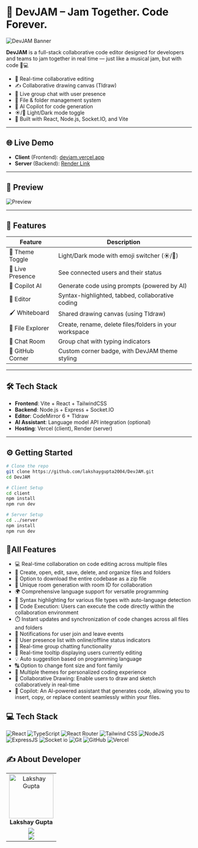 # 🚀 DevJAM – Jam Together. Code Forever.

![DevJAM Banner](https://github.com/lakshaygupta2004/devjam/logo.svg)

**DevJAM** is a full-stack collaborative code editor designed for developers and teams to jam together in real time — just like a musical jam, but with code 🎸💻

- 🔄 Real-time collaborative editing
- ✍️ Collaborative drawing canvas (Tldraw)
- 💬 Live group chat with user presence
- 📂 File & folder management system
- 🤖 AI Copilot for code generation
- ☀️/🌙 Light/Dark mode toggle
- 🧠 Built with React, Node.js, Socket.IO, and Vite

---

## 🌐 Live Demo

- **Client** (Frontend): [devjam.vercel.app](https://devjam.vercel.app)
- **Server** (Backend): [Render Link](https://your-api-url.com)

---

## 📸 Preview

![Preview](https://github.com/lakshaygupta2004/devjam/preview.png)

---

## 🧩 Features

| Feature            | Description                                                                 |
|--------------------|-----------------------------------------------------------------------------|
| 🎨 Theme Toggle    | Light/Dark mode with emoji switcher (☀️/🌙)                                   |
| 👥 Live Presence    | See connected users and their status                                       |
| 🧠 Copilot AI       | Generate code using prompts (powered by AI)                                |
| 📝 Editor           | Syntax-highlighted, tabbed, collaborative coding                           |
| 🖌️ Whiteboard       | Shared drawing canvas (using Tldraw)                                       |
| 📁 File Explorer    | Create, rename, delete files/folders in your workspace                     |
| 💬 Chat Room        | Group chat with typing indicators                                           |
| 🧩 GitHub Corner    | Custom corner badge, with DevJAM theme styling                             |

---

## 🛠️ Tech Stack

- **Frontend**: Vite + React + TailwindCSS
- **Backend**: Node.js + Express + Socket.IO
- **Editor**: CodeMirror 6 + Tldraw
- **AI Assistant**: Language model API integration (optional)
- **Hosting**: Vercel (client), Render (server)

---

## ⚙️ Getting Started

```bash
# Clone the repo
git clone https://github.com/lakshaygupta2004/DevJAM.git
cd DevJAM

# Client Setup
cd client
npm install
npm run dev

# Server Setup
cd ../server
npm install
npm run dev
```

## 🔮All Features

- 💻 Real-time collaboration on code editing across multiple files
- 📁 Create, open, edit, save, delete, and organize files and folders
- 💾 Option to download the entire codebase as a zip file
- 🚀 Unique room generation with room ID for collaboration
- 🌍 Comprehensive language support for versatile programming
- 🌈 Syntax highlighting for various file types with auto-language detection
- 🚀 Code Execution: Users can execute the code directly within the collaboration environment
- ⏱️ Instant updates and synchronization of code changes across all files and folders
- 📣 Notifications for user join and leave events
- 👥 User presence list with online/offline status indicators
- 💬 Real-time group chatting functionality
- 🎩 Real-time tooltip displaying users currently editing
- 💡 Auto suggestion based on programming language
- 🔠 Option to change font size and font family
- 🎨 Multiple themes for personalized coding experience
- 🎨 Collaborative Drawing: Enable users to draw and sketch collaboratively in real-time
- 🤖 Copilot: An AI-powered assistant that generates code, allowing you to insert, copy, or replace content seamlessly within your files.


## 💻 Tech Stack

![React](https://img.shields.io/badge/React-20232A?style=for-the-badge&logo=react&logoColor=61DAFB)
![TypeScript](https://img.shields.io/badge/TypeScript-007ACC?style=for-the-badge&logo=typescript&logoColor=white)
![React Router](https://img.shields.io/badge/React_Router-CA4245?style=for-the-badge&logo=react-router&logoColor=white)
![Tailwind CSS](https://img.shields.io/badge/Tailwind_CSS-38B2AC?style=for-the-badge&logo=tailwind-css&logoColor=white)
![NodeJS](https://img.shields.io/badge/Node.js-43853D?style=for-the-badge&logo=node.js&logoColor=white)
![ExpressJS](https://img.shields.io/badge/Express.js-404D59?style=for-the-badge)
![Socket io](https://img.shields.io/badge/Socket.io-ffffff?style=for-the-badge)
![Git](https://img.shields.io/badge/GIT-E44C30?style=for-the-badge&logo=git&logoColor=white)
![GitHub](https://img.shields.io/badge/GitHub-100000?style=for-the-badge&logo=github&logoColor=white)
![Vercel](https://img.shields.io/badge/Vercel-000000?style=for-the-badge&logo=vercel&logoColor=white)

## ✍️ About Developer

<table>
  <tbody>
    <tr>
      <td align="center" valign="top">
        <img src="https://github.com/lakshaygupta2004.png" width="120px;" alt="Lakshay Gupta"/>
        <br />
        <b>Lakshay Gupta</b>
      </td>
    </tr>
    <tr>
        <td align="center">
            <a href="https://github.com/lakshaygupta2004">
            <img src="https://img.shields.io/badge/GitHub-100000.svg?style=for-the-badge&logo=github&logoColor=white"/>
            </a>
            <br/>
            <a href="https://linkedin.com/in/lakshay--gupta">
            <img src="https://img.shields.io/badge/linkedin-%230077B5.svg?style=for-the-badge&logo=linkedin&logoColor=white"/>
            </a>
        </td>
    </tr>
  </tbody>
</table>
